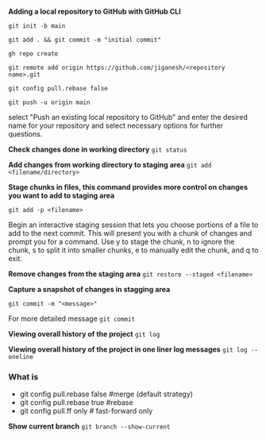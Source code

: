 **Adding a local repository to GitHub with GitHub CLI**

`git init -b main`

`git add . && git commit -m "initial commit"`

`gh repo create`

`git remote add origin https://github.com/jiganesh/<repository name>.git`

`git config pull.rebase false`

`git push -u origin main`

select "Push an existing local repository to GitHub" and enter the desired name for your repository and select necessary options for further questions.


**Check changes done in working directory**
`git status`

**Add changes from working directory to staging area** 
`git add <filename/directory>`

**Stage chunks in files, this command provides more control on changes you want to add to staging area**

`git add -p <filename>` 

Begin an interactive staging session that lets you choose portions of a file to add to the next commit. This will present you with a chunk of changes and prompt you for a command. Use y to stage the chunk, n to ignore the chunk, s to split it into smaller chunks, e to manually edit the chunk, and q to exit.


**Remove changes from the staging area**
`git restore --staged <filename>`


**Capture a snapshot of changes in stagging area**

`git commit -m "<message>"`

For more detailed message
`git commit `


**Viewing overall history of the project**
`git log`

**Viewing overall history of the project in one liner log messages**
`git log --oneline`


### What is 
- git config pull.rebase false #merge (default strategy)
- git config pull.rebase true #rebase
- git config pull.ff only # fast-forward only


**Show current branch**
`git branch --show-current`